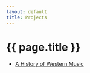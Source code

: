```yaml
---
layout: default
title: Projects
---
```

# {{ page.title }}

* [A History of Western Music](./history-of-western-music)
